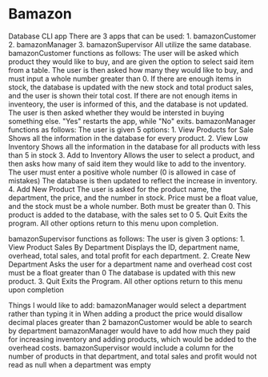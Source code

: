 # Bamazon
Database CLI app
There are 3 apps that can be used:
    1. bamazonCustomer
    2. bamazonManager
    3. bamazonSupervisor
All utilize the same database.
bamazonCustomer functions as follows:
    The user will be asked which product they would like to buy, and are given the option to select said item from a table.
    The user is then asked how many they would like to buy, and must input a whole number greater than 0.
    If there are enough items in stock, the database is updated with the new stock and total product sales, and the user is shown their total cost. 
    If there are not enough items in inventeory, the user is informed of this, and the database is not updated.
    The user is then asked whether they would be intersted in buying something else. "Yes" restarts the app, while "No" exits.
bamazonManager functions as follows:
    The user is given 5 options:
        1. View Products for Sale
            Shows all the information in the database for every product.
        2. View Low Inventory
            Shows all the information in the database for all products with less than 5 in stock
        3. Add to Inventory
            Allows the user to select a product, and then asks how many of said item they would like to add to the inventory.
            The user must enter a positive whole number (0 is allowed in case of mistakes)
            The database is then updated to reflect the increase in inventory.
        4. Add New Product
            The user is asked for the product name, the department, the price, and the number in stock.
            Price must be a float value, and the stock must be a whole number. Both must be greater than 0.
            This product is added to the database, with the sales set to 0
        5. Quit
            Exits the program.
            All other options return to this menu upon completion.

bamazonSupervisor functions as follows:
    The user is given 3 options:
        1. View Product Sales By Department
            Displays the ID, department name, overhead, total sales, and total profit for each department.
        2. Create New Department
            Asks the user for a department name and overhead cost
            cost must be a float greater than 0
            The database is updated with this new product. 
        3. Quit
            Exits the Program.
            All other options return to this menu upon completion

Things I would like to add:
    bamazonManager would select a department rather than typing it in
        When adding a product the price would disallow decimal places greater than 2
    bamazonCustomer would be able to search by department
    bamazonManager would have to add how much they paid for increasing inventory and adding products, which would be added to the overhead costs.
    bamazonSupervisor would include a column for the number of products in that department, and total sales and profit would not read as null when a department was empty